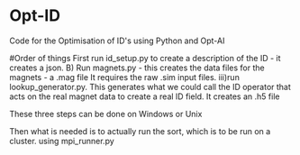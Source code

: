 # Opt-ID
Code for the Optimisation of ID's using Python and Opt-AI

#Order of things
First run id_setup.py to create a description of the ID - it creates a json.
B) Run magnets.py - this creates the data files for the magnets - a .mag file It requires the raw .sim input files.
iii)run lookup_generator.py. This generates what we could call the ID operator that acts on the real magnet data to create a real ID 
field. It creates an .h5 file

These three steps can be done on Windows or Unix

Then what is needed is to actually run the sort, which is to be run on a cluster. using mpi_runner.py 
